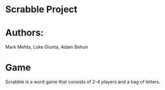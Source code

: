 # Scrabble Project 

# Authors: 
Mark Mehta, Luke Giunta, Adam Behun

# Game
Scrabble is a word game that consists of 2-4 players and a bag of letters. 

